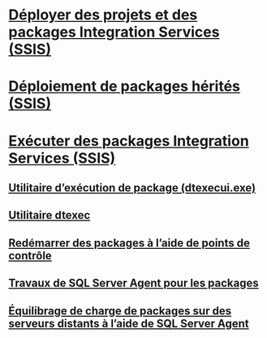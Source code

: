 # [Déployer des projets et des packages Integration Services (SSIS)](deploy-integration-services-ssis-projects-and-packages.md)  
# [Déploiement de packages hérités (SSIS)](legacy-package-deployment-ssis.md)  

# [Exécuter des packages Integration Services (SSIS)](run-integration-services-ssis-packages.md)  
## [Utilitaire d’exécution de package (dtexecui.exe)](execute-package-utility-dtexecui-ui-reference.md)  
## [Utilitaire dtexec](dtexec-utility.md)  
## [Redémarrer des packages à l’aide de points de contrôle](restart-packages-by-using-checkpoints.md)  
## [Travaux de SQL Server Agent pour les packages](sql-server-agent-jobs-for-packages.md)  
## [Équilibrage de charge de packages sur des serveurs distants à l’aide de SQL Server Agent](load-balancing-packages-on-remote-servers-by-using-sql-server-agent.md)  
